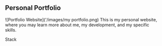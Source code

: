 ## Personal Portfolio

![Portfolio Website]('/images/my portfolio.png)
This is my personal website, where you may learn more about me, my development, and my specific skills.

Stack